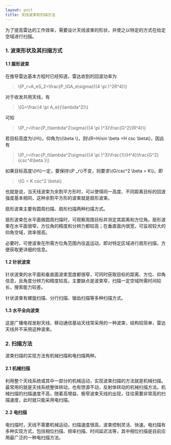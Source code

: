 ```yaml
---
layout: post
title: 天线波束和扫描方法
---
```


为了提高雷达的工作效率，需要设计天线波束的形状，并使之以特定的方式在给定空域进行扫描。

### 1. 波束形状及其扫描方式

#### 1.1 扇形波束

在推导雷达基本方程时已经知道，雷达收到的回波功率为

>\\(P\_r=A\_eS\_2=\frac{P\_tGA_e\sigma}{(4 \pi )^2R^4}\\)

对于收发共用天线，有

>\\(G=\frac{4 \pi A_e}{\lambda^2}\\)

可知

>\\(P\_r=\frac{P\_t\lambda^2\sigma}{(4 \pi )^3}\frac{G^2}{R^4}\\)

若目标高度为\\(H\\)，仰角为\\(\beta \\)，则\\(R=H/sin \beta =H csc \beta\\)，因此有

>\\(P\_r=\frac{P\_t\lambda^2\sigma}{(4 \pi )^3}\frac{1}{H^4}\frac{G^2}{csc^4\beta }\\)

如果目标高度\\(H\\)一定，要保持\\(P _r\\)不变，则要求\\(G/csc^2 \beta = K\\)，即

>\\(G = K csc^2 \beta\\)

也就是说，当天线波束为余割平方形时，可以使得同一高度、不同距离目标的回波强度基本相同，这种余割平方形的波束就是扇形波束。

扇形波束主要有圆周扫描、扇形扫描两种扫描方式。

扇形波束在水平面做圆周扫描时，可观察周围目标并测定其距离和方位角。扇形波束在水平面很窄，方位角的精度和分辨力都较高；在垂直面内很宽，可监视较大的仰角空域，效率很高。

必要时，可使波束在所需方位角范围内往返运动，即对特定区域进行扇形扫描，方便获取更详细的信息。

#### 1.2 针状波束

针状波束的水平面和垂直面波束宽度都很窄，可同时获取目标的距离、方位、仰角信息，且角度分辨力和精度较高，主要缺点是波束窄，扫描一定空域所需时间较长，搜索能力较差。

针状波束有螺旋扫描、分行扫描、锯齿扫描等多种扫描方式。

#### 1.3 水平全向波束

这是广播电视发射天线、移动通信基站天线常采用的一种波束，结构较简单，雷达天线并不采用这种波束。

### 2. 扫描方法

波束扫描的实现方法有机械扫描和电扫描两种。

#### 2.1 机械扫描

利用整个天线系统或其中一部分的机械运动，实现波束扫描的方法就是机械扫描。最常用的就是天线系统整体转动，也有馈源不动，反射体转动的机械扫描方法。机械扫描的扫描速度不高，随着高增益、极窄波束天线的出现，往往需要非常高的扫描速度，此时就只能采用电扫描。

#### 2.2 电扫描

电扫描时，天线不需要机械运动，扫描速度很高，波束控制灵活、快速。电扫描有多种实现方式，包括相位扫描、频率扫描、时间延迟法等，其中相位扫描是目前应用最广泛的一种电扫描方法。

